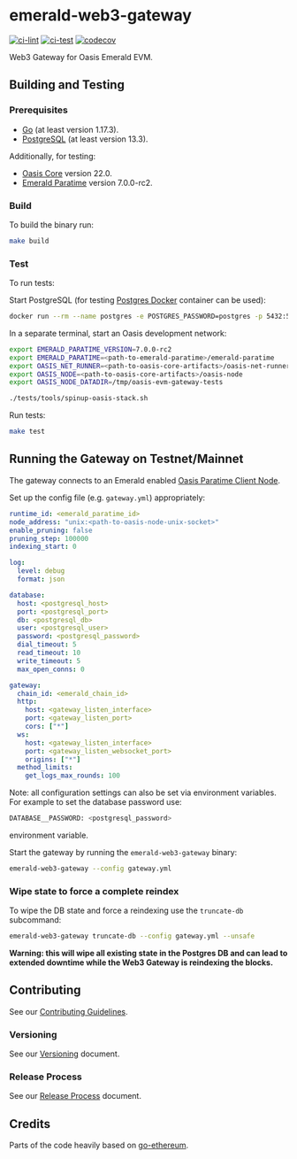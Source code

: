 # emerald-web3-gateway

[![ci-lint](https://github.com/oasisprotocol/emerald-web3-gateway/actions/workflows/ci-lint.yml/badge.svg)](https://github.com/oasisprotocol/emerald-web3-gateway/actions/workflows/ci-lint.yml)
[![ci-test](https://github.com/oasisprotocol/emerald-web3-gateway/actions/workflows/ci-test.yaml/badge.svg)](https://github.com/oasisprotocol/emerald-web3-gateway/actions/workflows/ci-test.yaml)
[![codecov](https://codecov.io/gh/oasisprotocol/emerald-web3-gateway/branch/main/graph/badge.svg?token=WMx1Bg91Hm)](https://codecov.io/gh/oasisprotocol/emerald-web3-gateway)


Web3 Gateway for Oasis Emerald EVM.

## Building and Testing

### Prerequisites

- [Go](https://go.dev/) (at least version 1.17.3).
- [PostgreSQL](https://www.postgresql.org/) (at least version 13.3).

Additionally, for testing:
- [Oasis Core](https://github.com/oasisprotocol/oasis-core) version 22.0.
- [Emerald Paratime](https://github.com/oasisprotocol/emerald-paratime) version 7.0.0-rc2.

### Build

To build the binary run:

```bash
make build
```

### Test

To run tests:

Start PostgreSQL (for testing [Postgres Docker](https://hub.docker.com/_/postgres) container can be used):

```bash
docker run --rm --name postgres -e POSTGRES_PASSWORD=postgres -p 5432:5432 postgres:13.3-alpine
```

In a separate terminal, start an Oasis development network:

```bash
export EMERALD_PARATIME_VERSION=7.0.0-rc2
export EMERALD_PARATIME=<path-to-emerald-paratime>/emerald-paratime
export OASIS_NET_RUNNER=<path-to-oasis-core-artifacts>/oasis-net-runner
export OASIS_NODE=<path-to-oasis-core-artifacts>/oasis-node
export OASIS_NODE_DATADIR=/tmp/oasis-evm-gateway-tests

./tests/tools/spinup-oasis-stack.sh
```

Run tests:

```bash
make test
```

## Running the Gateway on Testnet/Mainnet

The gateway connects to an Emerald enabled [Oasis Paratime Client Node](https://docs.oasis.dev/general/run-a-node/set-up-your-node/run-a-paratime-client-node).

Set up the config file (e.g. `gateway.yml`) appropriately:

```yaml
runtime_id: <emerald_paratime_id>
node_address: "unix:<path-to-oasis-node-unix-socket>"
enable_pruning: false
pruning_step: 100000
indexing_start: 0

log:
  level: debug
  format: json

database:
  host: <postgresql_host>
  port: <postgresql_port>
  db: <postgresql_db>
  user: <postgresql_user>
  password: <postgresql_password>
  dial_timeout: 5
  read_timeout: 10
  write_timeout: 5
  max_open_conns: 0

gateway:
  chain_id: <emerald_chain_id>
  http:
    host: <gateway_listen_interface>
    port: <gateway_listen_port>
    cors: ["*"]
  ws:
    host: <gateway_listen_interface>
    port: <gateway_listen_websocket_port>
    origins: ["*"]
  method_limits:
    get_logs_max_rounds: 100
```

Note: all configuration settings can also be set via environment variables. For example to set the database password use:

```bash
DATABASE__PASSWORD: <postgresql_password>
```

environment variable.

Start the gateway by running the `emerald-web3-gateway` binary:

```bash
emerald-web3-gateway --config gateway.yml
```

### Wipe state to force a complete reindex

To wipe the DB state and force a reindexing use the `truncate-db` subcommand:

```bash
emerald-web3-gateway truncate-db --config gateway.yml --unsafe
```

**Warning: this will wipe all existing state in the Postgres DB and can
lead to extended downtime while the Web3 Gateway is reindexing the blocks.**

## Contributing

See our [Contributing Guidelines](CONTRIBUTING.md).

### Versioning

See our [Versioning] document.

[Versioning]: docs/versioning.md

### Release Process

See our [Release Process] document.

[Release Process]: docs/release-process.md

## Credits

Parts of the code heavily based on [go-ethereum](https://github.com/ethereum/go-ethereum).
